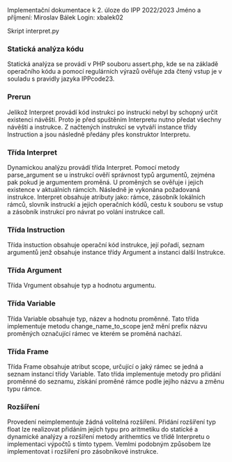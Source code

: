 Implementační dokumentace k 2. úloze do IPP 2022/2023
Jméno a příjmení: Miroslav Bálek
Login: xbalek02

Skript interpret.py

### Statická analýza kódu

Statická analýza se provádí v PHP souboru assert.php, kde se na základě operačního kódu a pomocí regulárních výrazů ověřuje zda čtený vstup je v souladu s pravidly jazyka IPPcode23.

### Prerun

Jelikož Interpret provádí kód instrukci po instrucki nebyl by schopný určit existenci návěští. Proto je před spuštěním Interpretu nutno předat všechny návěští a instrukce. Z načtených instrukcí se vytváří instance třídy Instruction a jsou následně předány přes konstruktor Interpretu.

### Třída Interpret

Dynamickou analýzu provádí třída Interpret. Pomocí metody parse_argument se u instrukcí ověří správnost typů argumentů, zejména pak pokud je argumentem proměná. U proměných se ověřuje i jejich existence v aktuálních rámcích. Následně je vykonána požadovaná instrukce. Interpret obsahuje atributy jako: rámce, zásobník lokálních rámců, slovník instruckí a jejich operačních kódů, cestu k souboru se vstup a zásobník instrukcí pro návrat po volání instrukce call.

### Třída Instruction

Třída instuction obsahuje operační kód instrukce, její pořadí, seznam argumentů jenž obsahuje instance třídy Argument a instanci další Instrukce.

### Třída Argument

Třída Vrgument obsahuje typ a hodnotu argumentu.

### Třída Variable

Třída Variable obsahuje typ, název a hodnotu proměnné. Tato třída implementuje metodu change_name_to_scope jenž mění prefix názvu proměných označující rámec ve kterém se proměná nachází.

### Třída Frame

Třída Frame obsahuje atribut scope, určující o jaký rámec se jedná a seznam instancí třídy Variable. Tato třída implementuje metody pro přidání proměnné do seznamu, získání proměné rámce podle jejího názvu a změnu typu rámce.

### Rozšíření

Provedení neimplementuje žádná volitelná rozšíření. Přidání rozšíření typ float lze realizovat přidáním jejich typu pro aritmetiku do statické a dynamické analýzy a rozšíření metody arithemtics ve třídě Interpretu o implementaci výpočtů s tímto typem. Vemlmi podobným způsobem lze implementovat i rozšíření pro zásobníkové instrukce.
